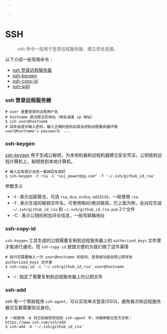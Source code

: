 ```yaml
---

---
```


# SSH

> ssh 命令一般用于登录远程服务器，建立安全连接。

以下介绍一些常用命令：

- [ssh 登录远程服务器](#ssh-登录远程服务器)
- [ssh-keygen](#ssh-keygen)
- [ssh-copy-id](#ssh-copy-id)
- [ssh-add](#ssh-add)

### ssh 登录远程服务器

```shell
# user 是要登录的远程用户名
# hostname 是远程主机地址（域名或者 ip 地址）
$ ssh user@hostname
# 回车会提示输入密码，输入正确的密码后就会进到远程服务器环境
user@hostname's password: ...
```

### ssh-keygen

[ssh-keygen](https://www.ssh.com/ssh/keygen/) 用于生成公秘钥，为本地机器和远程机器建立安全凭证。公钥放到远程计算机上，秘钥放到本地计算机。

```shell
# 输入后有提示消息一直按回车就好
$ ssh-keygen -t rsa -C "xuj_power@qq.com" -f '~/.ssh/github_id_rsa'
```

参数含义
- -t : 表示加密算法，可选 `rsa`, `dsa`, `ecdsa`, `ed25519`，一般使用 `rsa`
- -f : 表示生成的秘钥文件名，可使用相对/绝对路径，已上面为例，会对应生成 `~/.ssh/github_id_rsa` 和 `~/.ssh/github_id_rsa.pub` 2个文件
- -C : 表示公钥的附加评论信息，一般写邮箱地址

### ssh-copy-id

`ssh-keygen` 工具生成的公钥需要复制到远程服务器上的 `authorized_keys` 文件里才能进行通讯，而 `ssh-copy-id` 就很方便的为我们做了这件事情

```shell
# 执行完需要输入一次 user@hostname 的密码，登录成功就会把公钥写到 authorized_keys 文件里
$ ssh-copy-id -i '~/.ssh/github_id_rsa' user@hostname
```

- -i : 指定了需要复制到远程服务器上的公钥文件

### ssh-add

ssh 有一个帮助程序 `ssh-agent`，可以实现单点登录(SSO)，避免每次和远程服务器交互都需要验证身份。

```shell
# 一般使用 -K 将已知秘钥添加到 ssh-agent 中，详细参数见官方文档：https://www.ssh.com/ssh/add
$ ssh-add -K '~/.ssh/github_id_rsa'
```